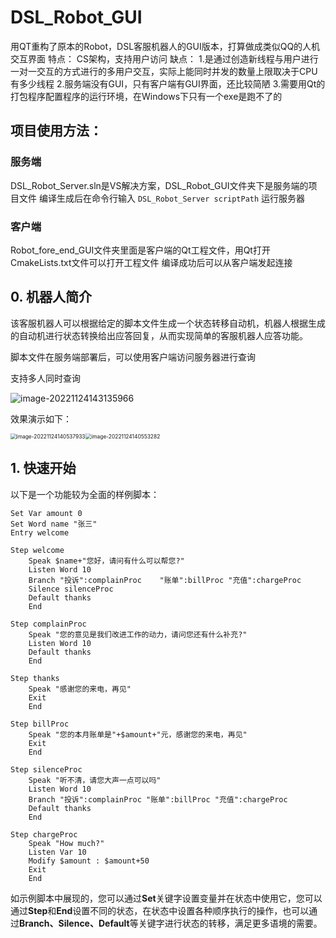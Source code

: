 # DSL_Robot_GUI
用QT重构了原本的Robot，DSL客服机器人的GUI版本，打算做成类似QQ的人机交互界面
特点：
CS架构，支持用户访问
缺点：
1.是通过创造新线程与用户进行一对一交互的方式进行的多用户交互，实际上能同时并发的数量上限取决于CPU有多少线程
2.服务端没有GUI，只有客户端有GUI界面，还比较简陋
3.需要用Qt的打包程序配置程序的运行环境，在Windows下只有一个exe是跑不了的
## 项目使用方法：
### 服务端
DSL_Robot_Server.sln是VS解决方案，DSL_Robot_GUI文件夹下是服务端的项目文件
编译生成后在命令行输入 
```DSL_Robot_Server scriptPath```
运行服务器
### 客户端
Robot_fore_end_GUI文件夹里面是客户端的Qt工程文件，用Qt打开CmakeLists.txt文件可以打开工程文件
编译成功后可以从客户端发起连接

## 0. 机器人简介

该客服机器人可以根据给定的脚本文件生成一个状态转移自动机，机器人根据生成的自动机进行状态转换给出应答回复，从而实现简单的客服机器人应答功能。

脚本文件在服务端部署后，可以使用客户端访问服务器进行查询

支持多人同时查询

![image-20221124143135966](https://raw.githubusercontent.com/PCBismarck/picturebed/main/img/image-20221124143135966.png)





<div STYLE="page-break-after: always;"></div>

效果演示如下：

<img src="https://raw.githubusercontent.com/PCBismarck/picturebed/main/img/image-20221124140537933.png" alt="image-20221124140537933" style="zoom: 60%;" /><img src="https://raw.githubusercontent.com/PCBismarck/picturebed/main/img/image-20221124140553282.png" alt="image-20221124140553282" style="zoom: 60%;" />





## 1. 快速开始

以下是一个功能较为全面的样例脚本：

```dsl
Set Var amount 0 
Set Word name "张三"
Entry welcome

Step welcome 
	Speak $name+"您好，请问有什么可以帮您?"
	Listen Word 10
	Branch "投诉":complainProc	"账单":billProc "充值":chargeProc
	Silence silenceProc
	Default thanks
	End

Step complainProc
	Speak "您的意见是我们改进工作的动力，请问您还有什么补充?"
	Listen Word 10
	Default thanks
	End

Step thanks
	Speak "感谢您的来电，再见"
	Exit
	End

Step billProc 
	Speak "您的本月账单是"+$amount+"元，感谢您的来电，再见"
	Exit
	End

Step silenceProc
	Speak "听不清，请您大声一点可以吗"
	Listen Word 10
	Branch "投诉":complainProc "账单":billProc "充值":chargeProc
	Default thanks
	End

Step chargeProc
	Speak "How much?"
	Listen Var 10
	Modify $amount : $amount+50
	Exit
	End
```

如示例脚本中展现的，您可以通过**Set**关键字设置变量并在状态中使用它，您可以通过**Step**和**End**设置不同的状态，在状态中设置各种顺序执行的操作，也可以通过**Branch、Silence、Default**等关键字进行状态的转移，满足更多语境的需要。
